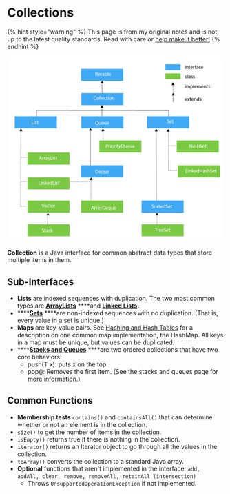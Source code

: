 # Collections

{% hint style="warning" %}
This page is from my original notes and is not up to the latest quality standards. Read with care or [help make it better!](https://github.com/64bitpandas/cs61b-notes/pulls)
{% endhint %}

![An overview of all the Collections in Java.](../../.gitbook/assets/image%20%2872%29.png)

**Collection** is a Java interface for common abstract data types that store multiple items in them.

## Sub-Interfaces

* **Lists** are indexed sequences with duplication. The two most common types are [**ArrayLists**](arrays.md#array-lists) ****and [**Linked Lists**](linked-lists.md)**.** 
* \*\*\*\*[**Sets**](sets.md) ****are non-indexed sequences with no duplication. \(That is, every value in a set is unique.\)
* **Maps** are key-value pairs. See [Hashing and Hash Tables](../hashing.md) for a description on one common map implementation, the HashMap. All keys in a map must be unique, but values can be duplicated.
* \*\*\*\*[**Stacks and Queues**](stacks-and-queues.md) ****are two ordered collections that have two core behaviors:
  * push\(T x\): puts x on the top.
  * pop\(\): Removes the first item. \(See the stacks and queues page for more information.\)

## Common Functions

* **Membership tests** `contains()` and `containsAll()` that can determine whether or not an element is in the collection.
* `size()` to get the number of items in the collection.
* `isEmpty()` returns true if there is nothing in the collection.
* `iterator()` returns an Iterator object to go through all the values in the collection.
* `toArray()` converts the collection to a standard Java array.
* **Optional** functions that aren't implemented in the interface: `add, addAll, clear, remove, removeAll, retainAll (intersection)`
  * Throws `UnsupportedOperationException` if not implemented.

